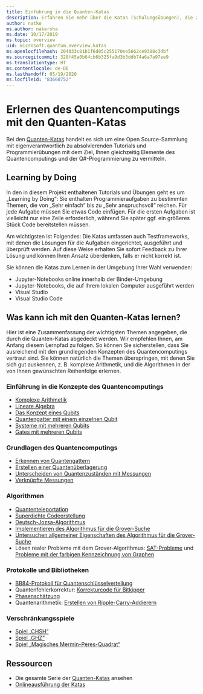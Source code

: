 ```yaml
---
title: Einführung in die Quanten-Katas
description: Erfahren Sie mehr über die Katas (Schulungsübungen), die zum Microsoft Quantum Development Kit (QDK) gehören
author: natke
ms.author: nakersha
ms.date: 10/17/2019
ms.topic: overview
uid: microsoft.quantum.overview.katas
ms.openlocfilehash: 204033c81b1f6d05c255170ee5662ce9388c3dbf
ms.sourcegitcommit: 328f45a0b64cb6b325fa9d3b3ddb74a6a7a97ee9
ms.translationtype: HT
ms.contentlocale: de-DE
ms.lasthandoff: 05/19/2020
ms.locfileid: "83660752"
---
```

# <a name="learn-quantum-computing-with-the-quantum-katas"></a>Erlernen des Quantencomputings mit den Quanten-Katas

Bei den [Quanten-Katas](https://github.com/Microsoft/QuantumKatas/) handelt es sich um eine Open Source-Sammlung mit eigenverantwortlich zu absolvierenden Tutorials und Programmierübungen mit dem Ziel, Ihnen gleichzeitig Elemente des Quantencomputings und der Q#-Programmierung zu vermitteln.

## <a name="learning-by-doing"></a>Learning by Doing

In den in diesem Projekt enthaltenen Tutorials und Übungen geht es um „Learning by Doing“: Sie enthalten Programmieraufgaben zu bestimmten Themen, die von „Sehr einfach“ bis zu „Sehr anspruchsvoll“ reichen. Für jede Aufgabe müssen Sie etwas Code einfügen. Für die ersten Aufgaben ist vielleicht nur eine Zeile erforderlich, während Sie später ggf. ein größeres Stück Code bereitstellen müssen.

Am wichtigsten ist Folgendes: Die Katas umfassen auch Testframeworks, mit denen die Lösungen für die Aufgaben eingerichtet, ausgeführt und überprüft werden. Auf diese Weise erhalten Sie sofort Feedback zu Ihrer Lösung und können Ihren Ansatz überdenken, falls er nicht korrekt ist.

Sie können die Katas zum Lernen in der Umgebung Ihrer Wahl verwenden:

* Jupyter-Notebooks online innerhalb der Binder-Umgebung
* Jupyter-Notebooks, die auf Ihrem lokalen Computer ausgeführt werden
* Visual Studio
* Visual Studio Code

## <a name="what-can-i-learn-with-the-quantum-katas"></a>Was kann ich mit den Quanten-Katas lernen?

Hier ist eine Zusammenfassung der wichtigsten Themen angegeben, die durch die Quanten-Katas abgedeckt werden. Wir empfehlen Ihnen, am Anfang diesem Lernpfad zu folgen. So können Sie sicherstellen, dass Sie ausreichend mit den grundlegenden Konzepten des Quantencomputings vertraut sind. Sie können natürlich die Themen überspringen, mit denen Sie sich gut auskennen, z. B. komplexe Arithmetik, und die Algorithmen in der von Ihnen gewünschten Reihenfolge erlernen.

### <a name="introduction-to-quantum-computing-concepts"></a>Einführung in die Konzepte des Quantencomputings

* [Komplexe Arithmetik](https://github.com/microsoft/QuantumKatas/tree/master/tutorials/ComplexArithmetic)
* [Lineare Algebra](https://github.com/microsoft/QuantumKatas/tree/master/tutorials/LinearAlgebra)
* [Das Konzept eines Qubits](https://github.com/microsoft/QuantumKatas/tree/master/tutorials/Qubit)
* [Quantengatter mit einem einzelnen Qubit](https://github.com/microsoft/QuantumKatas/tree/master/tutorials/SingleQubitGates)
* [Systeme mit mehreren Qubits](https://github.com/microsoft/QuantumKatas/tree/master/tutorials/MultiQubitSystems)
* [Gates mit mehreren Qubits](https://github.com/microsoft/QuantumKatas/tree/master/tutorials/MultiQubitGates)

### <a name="quantum-computing-fundamentals"></a>Grundlagen des Quantencomputings

* [Erkennen von Quantengattern](https://github.com/microsoft/QuantumKatas/tree/master/BasicGates)
* [Erstellen einer Quantenüberlagerung](https://github.com/microsoft/QuantumKatas/tree/master/Superposition)
* [Unterscheiden von Quantenzuständen mit Messungen](https://github.com/microsoft/QuantumKatas/tree/master/Measurements)
* [Verknüpfte Messungen](https://github.com/microsoft/QuantumKatas/tree/master/JointMeasurements)

### <a name="algorithms"></a>Algorithmen

* [Quantenteleportation](https://github.com/microsoft/QuantumKatas/tree/master/Teleportation)
* [Superdichte Codeerstellung](https://github.com/microsoft/QuantumKatas/tree/master/SuperdenseCoding)
* [Deutsch-Jozsa-Algorithmus](https://github.com/microsoft/QuantumKatas/tree/master/tutorials/ExploringDeutschJozsaAlgorithm)
* [Implementieren des Algorithmus für die Grover-Suche](https://github.com/microsoft/QuantumKatas/tree/master/GroversAlgorithm)
* [Untersuchen allgemeiner Eigenschaften des Algorithmus für die Grover-Suche](https://github.com/microsoft/QuantumKatas/tree/master/tutorials/ExploringGroversAlgorithm)
* Lösen realer Probleme mit dem Grover-Algorithmus: [SAT-Probleme](https://github.com/microsoft/QuantumKatas/tree/master/SolveSATWithGrover) und [Probleme mit der farbigen Kennzeichnung von Graphen](https://github.com/microsoft/QuantumKatas/tree/master/GraphColoring)

### <a name="protocols-and-libraries"></a>Protokolle und Bibliotheken

* [BB84-Protokoll für Quantenschlüsselverteilung](https://github.com/microsoft/QuantumKatas/tree/master/KeyDistribution_BB84)
* Quantenfehlerkorrektur: [Korrekturcode für Bitkipper](https://github.com/microsoft/QuantumKatas/tree/master/QEC_BitFlipCode)
* [Phasenschätzung](https://github.com/microsoft/QuantumKatas/blob/master/PhaseEstimation)
* Quantenarithmetik: [Erstellen von Ripple-Carry-Addierern](https://github.com/microsoft/QuantumKatas/blob/master/RippleCarryAdder)

### <a name="entanglement-games"></a>Verschränkungsspiele

* [Spiel „CHSH“](https://github.com/microsoft/QuantumKatas/tree/master/CHSHGame)
* [Spiel „GHZ“](https://github.com/microsoft/QuantumKatas/tree/master/GHZGame)
* [Spiel „Magisches Mermin-Peres-Quadrat“](https://github.com/microsoft/QuantumKatas/tree/master/MagicSquareGame)

## <a name="resources"></a>Ressourcen

* Die gesamte Serie der [Quanten-Katas](https://github.com/microsoft/QuantumKatas) ansehen
* [Onlineausführung der Katas](https://aka.ms/try-quantum-katas)
